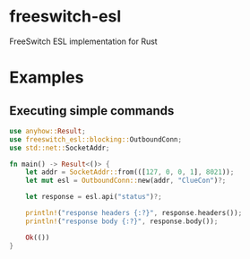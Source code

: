 # freeswitch-esl

FreeSwitch ESL implementation for Rust

# Examples

## Executing simple commands

```rust
use anyhow::Result;
use freeswitch_esl::blocking::OutboundConn;
use std::net::SocketAddr;

fn main() -> Result<()> {
    let addr = SocketAddr::from(([127, 0, 0, 1], 8021));
    let mut esl = OutboundConn::new(addr, "ClueCon")?;

    let response = esl.api("status")?;

    println!("response headers {:?}", response.headers());
    println!("response body {:?}", response.body());

    Ok(())
}
```

